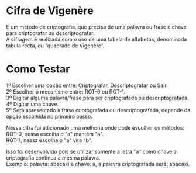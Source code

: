 # Cifra de Vigenère

É um método de criptografia, que precisa de uma palavra ou frase e chave para criptografar ou descriptografar. <br />
A cifragem é realizada com o uso de uma tabela de alfabetos, denominada tabula recta, ou “quadrado de Vigenère”.<br />

# Como Testar

1º Escolher uma opção entre: Criptografar, Descriptografar ou Sair.<br />
2º Escolher o mecanismo entre: ROT-0 ou ROT-1.<br />
3º Digitar alguma palavra/frase para ser criptografada ou descriptografada.<br />
4º Digitar uma chave.<br />
5º Será apresentado a frase criptografada ou descriptografada, depende da opção escolhida no primeiro passo. <br />

Nessa cifra foi adicionado uma melhoria onde pode escolher os métodos:<br />
ROT-0, nessa escolha o "a" mantém "a".<br />
ROT-1, nessa escolha o "a" vira "b".<br />

Isso foi desenvolvido pois se utilizar somente a letra "a" como chave a criptografia continua a mesma palavra. <br />
Exemplo: palavra: abacaxi e chave: a, a palavra criptografada será: abacaxi.
